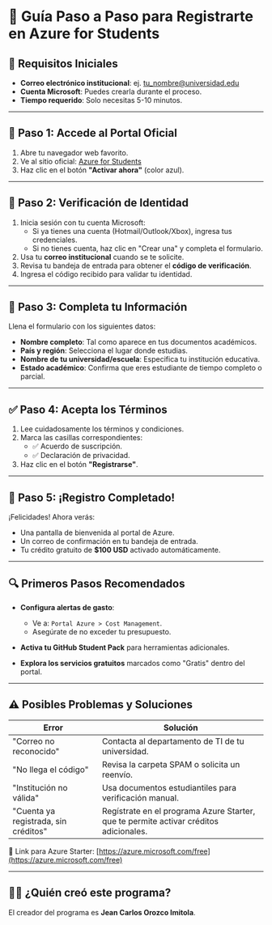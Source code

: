 # 🎯 Guía Paso a Paso para Registrarte en Azure for Students

## 🧩 Requisitos Iniciales

- **Correo electrónico institucional**: ej. tu_nombre@universidad.edu  
- **Cuenta Microsoft**: Puedes crearla durante el proceso.  
- **Tiempo requerido**: Solo necesitas 5-10 minutos.  

---

## 🔵 Paso 1: Accede al Portal Oficial

1. Abre tu navegador web favorito.  
2. Ve al sitio oficial: [Azure for Students](https://azure.microsoft.com/free/students)  
3. Haz clic en el botón **"Activar ahora"** (color azul).  

---

## 📧 Paso 2: Verificación de Identidad

1. Inicia sesión con tu cuenta Microsoft:  
   - Si ya tienes una cuenta (Hotmail/Outlook/Xbox), ingresa tus credenciales.  
   - Si no tienes cuenta, haz clic en "Crear una" y completa el formulario.  
2. Usa tu **correo institucional** cuando se te solicite.  
3. Revisa tu bandeja de entrada para obtener el **código de verificación**.  
4. Ingresa el código recibido para validar tu identidad.  

---

## 📝 Paso 3: Completa tu Información

Llena el formulario con los siguientes datos:

- **Nombre completo**: Tal como aparece en tus documentos académicos.  
- **País y región**: Selecciona el lugar donde estudias.  
- **Nombre de tu universidad/escuela**: Especifica tu institución educativa.  
- **Estado académico**: Confirma que eres estudiante de tiempo completo o parcial.  

---

## ✅ Paso 4: Acepta los Términos

1. Lee cuidadosamente los términos y condiciones.  
2. Marca las casillas correspondientes:  
   - ✅ Acuerdo de suscripción.  
   - ✅ Declaración de privacidad.  
3. Haz clic en el botón **"Registrarse"**.  

---

## 🎉 Paso 5: ¡Registro Completado!

¡Felicidades! Ahora verás:

- Una pantalla de bienvenida al portal de Azure.  
- Un correo de confirmación en tu bandeja de entrada.  
- Tu crédito gratuito de **$100 USD** activado automáticamente.  

---

## 🔍 Primeros Pasos Recomendados

- **Configura alertas de gasto**:  
  - Ve a: `Portal Azure > Cost Management`.  
  - Asegúrate de no exceder tu presupuesto.  

- **Activa tu GitHub Student Pack** para herramientas adicionales.  
- **Explora los servicios gratuitos** marcados como "Gratis" dentro del portal.  

---

## ⚠️ Posibles Problemas y Soluciones

| Error                           | Solución                                                                 |
|--------------------------------|--------------------------------------------------------------------------|
| "Correo no reconocido"         | Contacta al departamento de TI de tu universidad.                        |
| "No llega el código"           | Revisa la carpeta SPAM o solicita un reenvío.                            |
| "Institución no válida"        | Usa documentos estudiantiles para verificación manual.                   |
| "Cuenta ya registrada, sin créditos" | Regístrate en el programa Azure Starter, que te permite activar créditos adicionales. |

🔗 Link para Azure Starter: [https://azure.microsoft.com/free](https://azure.microsoft.com/free)

---

## 🧑‍💻 ¿Quién creó este programa?

El creador del programa es **Jean Carlos Orozco Imitola**.
